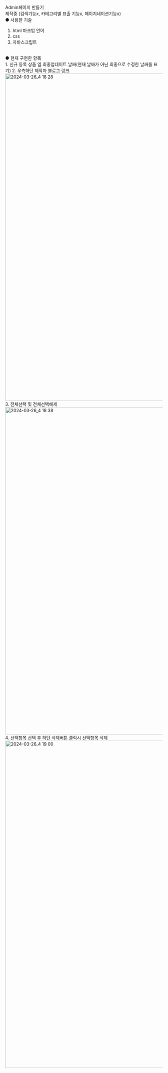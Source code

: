 Admin페이지 만들기
<br>
제작중 (검색기능x, 카테고리별 표출 기능x, 페이지네이션기능x)
<br>
● 사용한 기술<br>
1. html 마크업 언어
2. css
3. 자바스크립트
<br>
● 현재 구현한 항목
<br>
1. 신규 등록 상품 옆 최종업데이트 날짜(현재 날짜가 아닌 최종으로 수정한 날짜를 표기)
2. 우측하단 제작자 블로그 링크.
<img width="1046" alt="2024-03-26_4 18 28" src="https://github.com/Feodevelop/OZcording/assets/164314390/a31fc112-7ea5-4606-8d5b-5dce4a43178c">
3. 전체선택 및 전체선택해제
<img width="1046" alt="2024-03-26_4 18 38" src="https://github.com/Feodevelop/OZcording/assets/164314390/6cc4125a-c139-471b-a757-46ea893f42e4">
4. 선택항목 선택 후 하단 삭제버튼 클릭시 선택항목 삭제
<img width="1046" alt="2024-03-26_4 19 00" src="https://github.com/Feodevelop/OZcording/assets/164314390/2e575f06-c545-4d53-9e29-da0e4ba56183">

